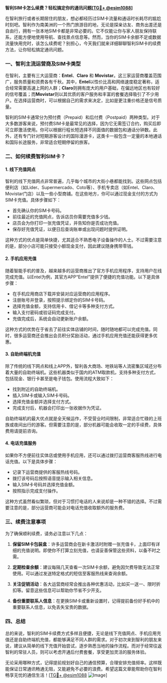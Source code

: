**智利SIM卡怎么续费？轻松搞定你的通讯问题[[TG💪+ @esim1088](https://t.me/s/esim1088)]**

在智利旅行或者长期居住的朋友，想必都经历过SIM卡流量和通话时长耗尽的尴尬时刻吧。智利作为南美洲的一个热门旅游目的地，无论是探亲访友、商务出差还是自由行，拥有一张本地SIM卡都是非常必要的。它不仅能让你与家人朋友保持联系，还能方便地使用导航、查找景点信息等。然而，当你的SIM卡余额不足或数据流量快用完时，该怎么续费呢？别担心，今天我们就来详细聊聊智利SIM卡的续费方法，让你轻松搞定通讯问题。

### 一、智利主流运营商及SIM卡类型

在智利，主要有三大运营商：**Entel**、**Claro** 和 **Movistar**。这三家运营商覆盖范围广，服务质量和资费各有千秋。其中，**Entel**以性价比高和网络速度稳定著称，适合经常需要高速上网的人群；**Claro**则拥有庞大的用户基础，在偏远地区也有较好的信号覆盖；而**Movistar**则以其优质的客户服务和丰富的套餐选择吸引了不少用户。在选择运营商时，可以根据自己的需求来决定，比如是更注重价格还是信号质量。

智利的SIM卡通常分为预付费（Prepaid）和后付费（Postpaid）两种类型。对于大多数游客来说，预付费SIM卡是最常见的选择，因为它无需签订合约，购买后即可立即激活使用。你可以根据行程长短选择不同面值的数据包和通话分钟数。此外，还有专门针对短期游客设计的国际漫游卡，这类卡一般包含一定量的本地通话和国际长途服务，非常适合短期停留的旅客。

### 二、如何续费智利SIM卡？

#### 1. 线下充值网点

智利的线下充值网点非常普遍，几乎每个城市的大街小巷都能找到。这些网点包括便利店（如Lider、Supermercado、Coto等）、手机专卖店（如Entel、Claro、Movistar门店）以及一些小型商铺。在这些地方，你可以通过现金支付的方式为SIM卡充值。具体步骤如下：

- 首先确认你的SIM卡号码。
- 前往最近的充值网点，告诉店员你需要充值多少钱。
- 店员会为你打印一张充值凭证，并告知你是否成功充值。
- 保存好充值凭证，以便日后查询账单或出现问题时提供证明。

这种方式的优点是简单快捷，尤其适合不熟悉电子设备操作的人士。不过需要注意的是，部分小店可能只接受小额现金支付，因此建议随身携带零钱。

#### 2. 手机应用充值

随着智能手机的普及，越来越多的运营商推出了官方手机应用程序，支持用户在线完成充值。以Entel为例，其官方APP“Entel”提供了便捷的充值功能。以下是具体步骤：

- 在手机应用商店下载并安装对应运营商的应用程序。
- 注册账号并登录，按照提示绑定你的SIM卡号码。
- 选择充值金额，支持信用卡、借记卡等多种支付方式。
- 输入支付密码或验证码完成支付。
- 充值完成后，系统会自动更新账户余额。

这种方式的优势在于省去了前往实体店铺的时间，随时随地都可以完成充值。同时，很多运营商还会推出会员积分奖励活动，通过手机应用充值还能获得更多优惠。

#### 3. 自助终端机充值

除了传统的线下网点和线上APP外，智利各大商场、地铁站等人流密集区域还分布着大量的自助终端机。这些机器类似于国内的ATM取款机，支持多种支付方式，包括现金、银行卡甚至是电子钱包。使用流程大致如下：

- 找到附近的自助终端机。
- 插入SIM卡或输入SIM卡号码。
- 选择充值金额并选择支付方式。
- 完成支付后，机器会打印出一张收据作为凭证。

自助终端机的最大优点就是全天候运作，不受营业时间限制，非常适合忙碌的上班族或夜间出行的游客。但需要注意的是，部分机器可能会收取一定的手续费，具体费用请提前咨询。

#### 4. 电话充值服务

如果你不方便前往实体店或使用手机应用，还可以通过拨打运营商客服热线进行电话充值。以下是具体步骤：

- 记录下运营商提供的客服热线号码。
- 拨打该号码后按照语音提示输入相关信息。
- 输入SIM卡号码并选择充值金额。
- 按照指示完成支付操作。

这种方式虽然看似繁琐，但对于习惯打电话的人来说却是一种不错的选择。不过需要注意的是，部分运营商可能会对电话充值收取额外的服务费。

### 三、续费注意事项

为了确保顺利续费，请务必注意以下几点：

1. **保留SIM卡包装盒**：许多运营商会在新卡激活时附赠一张充值卡，上面印有详细的充值说明。即使你不打算立刻充值，也请妥善保管这些资料，以备不时之需。

2. **定期检查余额**：建议每隔几天查看一次SIM卡余额，避免因欠费导致无法正常使用。可以通过发送特定格式的短信至客服热线来查询余额。

3. **关注促销活动**：各大运营商经常会推出各种优惠活动，比如买一送一、限时折扣等。留意这些信息可以帮助你节省不少开支。

4. **备份重要联系人信息**：在更换SIM卡或重新设置时，记得提前备份好手机中的重要联系人信息，以免丢失宝贵的数据。

### 四、总结

总的来说，智利的SIM卡续费方式多样且便捷，无论是线下充值网点、手机应用充值还是自助终端机充值，都能够满足不同人群的需求。对于初次来到智利的朋友来说，建议从简单的线下充值开始尝试，逐步熟悉当地的操作流程。而对于经常往返智利的常驻人员，则可以考虑开通后付费套餐，享受更加灵活的服务体验。

无论采用哪种方式，记得提前规划好自己的通信预算，合理安排充值频率。这样既能保证日常通讯畅通无阻，又能避免不必要的浪费。希望这篇文章能帮助你在智利畅享无忧的通信生活！[[TG💪+ @esim1088](https://t.me/s/esim1088) ![Image](https://i.postimg.cc/4NQfJmqS/Snipaste-2025-05-13-00-14-12.png)]